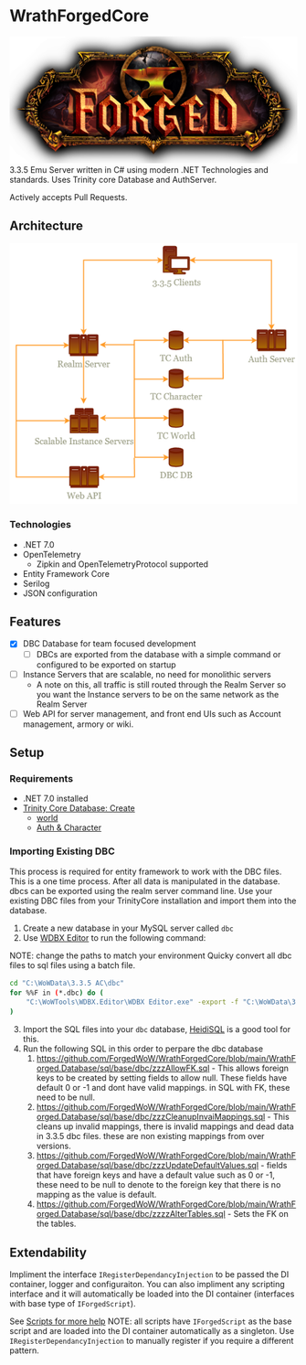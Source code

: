 # WrathForgedCore
![logo](Forged_Logo.png)
3.3.5 Emu Server written in C# using modern .NET Technologies and standards. Uses Trinity core Database and AuthServer.

Actively accepts Pull Requests.

## Architecture
![Architecture](Architecture.png)


### Technologies
- .NET 7.0
- OpenTelemetry
    - Zipkin and OpenTelemetryProtocol supported
- Entity Framework Core
- Serilog
- JSON configuration

## Features
- [X] DBC Database for team focused development
    - [ ] DBCs are exported from the database with a simple command or configured to be exported on startup
- [ ] Instance Servers that are scalable, no need for monolithic servers
    - A note on this, all traffic is still routed through the Realm Server so you want the Instance servers to be on the same network as the Realm Server
- [ ] Web API for server management, and front end UIs such as Account management, armory or wiki.

## Setup
### Requirements
- .NET 7.0 installed
- [Trinity Core Database: Create](https://github.com/TrinityCore/TrinityCore/blob/3.3.5/sql/create/create_mysql.sql)
    - [world](https://trinitycore.info/install/Database-Installation)
    - [Auth & Character](https://github.com/TrinityCore/TrinityCore/tree/3.3.5/sql/base)

### Importing Existing DBC
This process is required for entity framework to work with the DBC files. This is a one time process. After all data is manipulated in the database. dbcs can be exported using the realm server command line.
Use your existing DBC files from your TrinityCore installation and import them into the database.

1. Create a new database in your MySQL server called `dbc`
2. Use [WDBX Editor](https://github.com/robinsch/WDBXEditor) to run the following command:

NOTE: change the paths to match your environment
Quicky convert all dbc files to sql files using a batch file.
```bash
cd "C:\WoWData\3.3.5 AC\dbc"
for %%F in (*.dbc) do (
    "C:\WoWTools\WDBX.Editor\WDBX Editor.exe" -export -f "C:\WoWData\3.3.5 AC\dbc\%%F" -b 12340 -o "C:\WoWData\3.3.5 AC\sql\%%~nF.sql"
)
```

3. Import the SQL files into your `dbc` database, [HeidiSQL](https://www.heidisql.com/) is a good tool for this.
4. Run the following SQL in this order to perpare the dbc database
    1. https://github.com/ForgedWoW/WrathForgedCore/blob/main/WrathForged.Database/sql/base/dbc/zzzAllowFK.sql - This allows foreign keys to be created by setting fields to allow null. These fields have default 0 or -1 and dont have valid mappings. in SQL with FK, these need to be null.
    2. https://github.com/ForgedWoW/WrathForgedCore/blob/main/WrathForged.Database/sql/base/dbc/zzzCleanupInvaiMappings.sql - This cleans up invalid mappings, there is invalid mappings and dead data in 3.3.5 dbc files. these are non existing mappings from over versions.
    3. https://github.com/ForgedWoW/WrathForgedCore/blob/main/WrathForged.Database/sql/base/dbc/zzzUpdateDefaultValues.sql - fields that have foreign keys and have a default value such as 0 or -1, these need to be null to denote to the foreign key that there is no mapping as the value is default.
    4. https://github.com/ForgedWoW/WrathForgedCore/blob/main/WrathForged.Database/sql/base/dbc/zzzzAlterTables.sql - Sets the FK on the tables.



## Extendability
Impliment the interface `IRegisterDependancyInjection` to be passed the DI container, logger and configuraiton. You can also impliment any scripting interface and it will automatically be loaded into the DI container (interfaces with base type of `IForgedScript`).

See [Scripts for more help](https://github.com/ForgedWoW/WrathForgedCore/blob/main/Help/Scripts.md) NOTE: all scripts have `IForgedScript` as the base script and are loaded into the DI container automatically as a singleton. Use `IRegisterDependancyInjection` to manually register if you require a different pattern. 